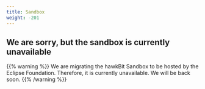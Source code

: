 ```yaml
---
title: Sandbox
weight: -201
---
```


## We are sorry, but the sandbox is currently unavailable

{{% warning %}}
We are migrating the hawkBit Sandbox to be hosted by the Eclipse Foundation. Therefore, it is currently unavailable. 
We will be back soon. 
{{% /warning %}}